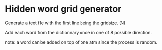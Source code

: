# Hidden word grid generator

Generate a text file with the first line being the gridsize. (N)

Add each word from the dictionnary once in one of 8 possible direction.

note: a word can be added on top of one atm since the process is random.
